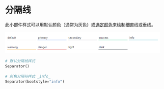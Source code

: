 # 分隔线

此小部件样式可以用默认颜色（通常为灰色）或[选定颜色](index.md#colors)来绘制细直线或垂线。 

![separator](../assets/widget-styles/separator.png)

```python
# 默认分隔线样式
Separator()

# 彩色分隔符样式 _info_
Separator(bootstyle="info")
```
